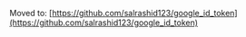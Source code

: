 

Moved to: [https://github.com/salrashid123/google_id_token](https://github.com/salrashid123/google_id_token)